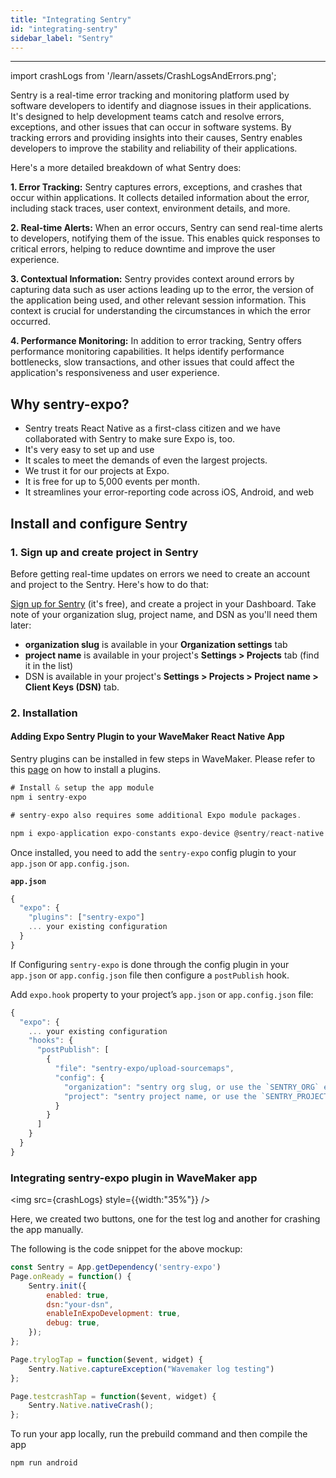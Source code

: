 ```yaml
---
title: "Integrating Sentry"
id: "integrating-sentry"
sidebar_label: "Sentry"
---
```

---
import crashLogs from '/learn/assets/CrashLogsAndErrors.png';

Sentry is a real-time error tracking and monitoring platform used by software developers to identify and diagnose issues in their applications. It's designed to help development teams catch and resolve errors, exceptions, and other issues that can occur in software systems. By tracking errors and providing insights into their causes, Sentry enables developers to improve the stability and reliability of their applications.

Here's a more detailed breakdown of what Sentry does:

**1. Error Tracking:** Sentry captures errors, exceptions, and crashes that occur within applications. It collects detailed information about the error, including stack traces, user context, environment details, and more.

**2. Real-time Alerts:** When an error occurs, Sentry can send real-time alerts to developers, notifying them of the issue. This enables quick responses to critical errors, helping to reduce downtime and improve the user experience.

**3. Contextual Information:** Sentry provides context around errors by capturing data such as user actions leading up to the error, the version of the application being used, and other relevant session information. This context is crucial for understanding the circumstances in which the error occurred.

**4. Performance Monitoring:** In addition to error tracking, Sentry offers performance monitoring capabilities. It helps identify performance bottlenecks, slow transactions, and other issues that could affect the application's responsiveness and user experience.


## Why sentry-expo?

- Sentry treats React Native as a first-class citizen and we have collaborated with Sentry to make sure Expo is, too.
- It's very easy to set up and use
- It scales to meet the demands of even the largest projects.
- We trust it for our projects at Expo.
- It is free for up to 5,000 events per month.
- It streamlines your error-reporting code across iOS, Android, and web


## Install and configure Sentry

### 1. Sign up and create project in Sentry

Before getting real-time updates on errors we need to create an account and project to the Sentry. Here's how to do that:

[Sign up for Sentry](https://sentry.io/signup/) (it's free), and create a project in your Dashboard. Take note of your organization slug, project name, and DSN as you'll need them later:

- **organization slug** is available in your **Organization settings** tab
- **project name** is available in your project's **Settings > Projects** tab (find it in the list)
- DSN is available in your project's **Settings > Projects > Project name > Client Keys (DSN)** tab.

### 2. Installation

#### Adding Expo Sentry Plugin to your WaveMaker React Native App​

Sentry plugins can be installed in few steps in WaveMaker. Please refer to this [page](https://docs.wavemaker.com/learn/react-native/third-party-expo-plugins#expo)
on how to install a plugins.

```javascript
# Install & setup the app module
npm i sentry-expo

# sentry-expo also requires some additional Expo module packages.

npm i expo-application expo-constants expo-device @sentry/react-native

```

Once installed, you need to add the  `sentry-expo` config plugin to your `app.json` or `app.config.json`.

**`app.json`**  

```javascript
{
  "expo": {
    "plugins": ["sentry-expo"]
    ... your existing configuration 
  }
}

```

If Configuring `sentry-expo` is done through the config plugin in your `app.json` or `app.config.json` file then configure a `postPublish` hook.

Add `expo.hook` property to your project’s `app.json` or `app.config.json` file:

```javascript
{
  "expo": {
    ... your existing configuration 
    "hooks": {
      "postPublish": [
        {
          "file": "sentry-expo/upload-sourcemaps",
          "config": {
            "organization": "sentry org slug, or use the `SENTRY_ORG` environment variable",
            "project": "sentry project name, or use the `SENTRY_PROJECT` environment variable"
          }
        }
      ]
    }
  }
}
```

### Integrating sentry-expo plugin in WaveMaker app

<img src={crashLogs} style={{width:"35%"}} />

Here, we created two buttons, one for the test log and another for crashing the app manually.

The following is the code snippet for the above mockup:

```javascript
const Sentry = App.getDependency('sentry-expo')
Page.onReady = function() {
    Sentry.init({
        enabled: true,
        dsn:"your-dsn",
        enableInExpoDevelopment: true,
        debug: true, 
    });
};

Page.trylogTap = function($event, widget) {
    Sentry.Native.captureException("Wavemaker log testing")
};

Page.testcrashTap = function($event, widget) {
    Sentry.Native.nativeCrash();
};

```

To run your app locally, run the prebuild command and then compile the app

```javascript
npm run android
```